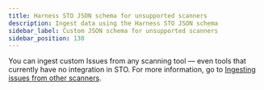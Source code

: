 ```yaml
---
title: Harness STO JSON schema for unsupported scanners
description: Ingest data using the Harness STO JSON schema
sidebar_label: Custom JSON schema for unsupported scanners
sidebar_position: 130
---
```


You can ingest custom Issues from any scanning tool — even tools that currently have no integration in STO. For more information, go to [Ingesting issues from other scanners](../use-sto/orchestrate-and-ingest/ingesting-issues-from-other-scanners.md).
